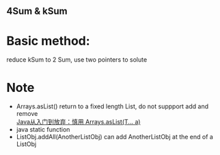 ## 4Sum & kSum
# Basic method:
  reduce kSum to 2 Sum, use two pointers to solute
# Note
* Arrays.asList() return to a fixed length List, do not suppport add and remove   
  [Java从入门到放弃：慎用 Arrays.asList(T... a)](https://www.imooc.com/article/24186)
* java static function
* ListObj.addAll(AnotherListObj) can add AnotherListObj at the end of a ListObj

